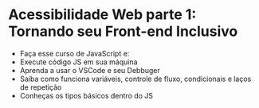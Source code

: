 # Acessibilidade Web parte 1: Tornando seu Front-end Inclusivo

- Faça esse curso de JavaScript e:
- Execute código JS em sua máquina
- Aprenda a usar o VSCode e seu Debbuger
- Saiba como funciona variáveis, controle de fluxo, condicionais e laços de repetição
- Conheças os tipos básicos dentro do JS
